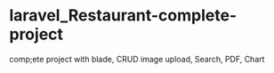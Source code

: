 # laravel_Restaurant-complete-project
comp;ete project with blade, CRUD image upload, Search, PDF, Chart

